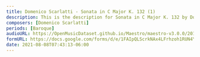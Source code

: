 ```yaml
---
title: Domenico Scarlatti - Sonata in C Major K. 132 (1)
description: This is the description for Sonata in C Major K. 132 by Domenico Scarlatti
composers: [Domenico Scarlatti]
periods: [Baroque]
audioURL: https://OpenMusicDataset.github.io/Maestro/maestro-v3.0.0/2014/MIDI-UNPROCESSED_19-21_R3_2014_MID--AUDIO_21_R3_2014_wav--1.midi
formURL: https://docs.google.com/forms/d/e/1FAIpQLScrkNAx4LFrhzoh1RUN4YW1Yoi04V0-yAQa9Db-3Lld_riYig/viewform
date: 2021-08-08T07:43:13-06:00
---
```

